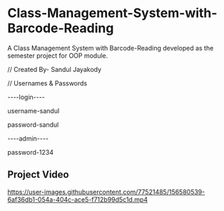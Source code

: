 # Class-Management-System-with-Barcode-Reading

A Class Management System with Barcode-Reading developed as the semester project for OOP module.

// Created By- Sandul Jayakody

// Usernames & Passwords

----login----

username-sandul

password-sandul

----admin---- 

password-1234

## Project Video

https://user-images.githubusercontent.com/77521485/156580539-6af36db1-054a-404c-ace5-f712b99d5c1d.mp4

